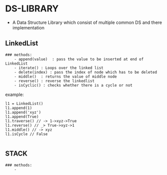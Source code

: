 # DS-LIBRARY
- A Data Structure Library which consist of multiple common DS and there implementation
## LinkedList
    ### methods:
        - append(value)  : pass the value to be inserted at end of LinkedList
        - iterate() : Loops over the linked list
        - delete(index) : pass the index of node which has to be deleted
        - middle()  : returns the value of middle node
        - reverse() : reverse the linkedlist
        - isCyclic() : checks whether there is a cycle or not

example:
```
l1 = LinkedList()
l1.append(1)
l1.append('xyz')
l1.append(True)
l1.traverse() // -> 1->xyz->True
l1.reverse() // _> True->xyz->1
l1.middle() // -> xyz
l1.isCycle // False


```
## STACK
    ### methods:
        -
